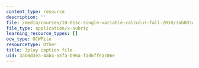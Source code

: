```yaml
---
content_type: resource
description: ''
file: /media/courses/18-01sc-single-variable-calculus-fall-2010/3ab0d3ea4ab455fab96afad6ffeac06e_1RLctDS2hUQ.vtt
file_type: application/x-subrip
learning_resource_types: []
ocw_type: OCWFile
resourcetype: Other
title: 3play caption file
uid: 3ab0d3ea-4ab4-55fa-b96a-fad6ffeac06e
---
```


